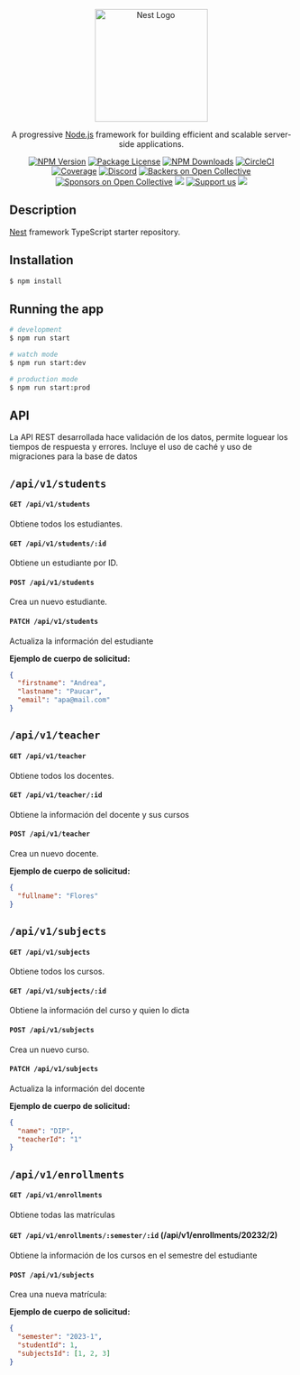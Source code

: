 <p align="center">
  <a href="http://nestjs.com/" target="blank"><img src="https://nestjs.com/img/logo-small.svg" width="200" alt="Nest Logo" /></a>
</p>

[circleci-image]: https://img.shields.io/circleci/build/github/nestjs/nest/master?token=abc123def456
[circleci-url]: https://circleci.com/gh/nestjs/nest

  <p align="center">A progressive <a href="http://nodejs.org" target="_blank">Node.js</a> framework for building efficient and scalable server-side applications.</p>
    <p align="center">
<a href="https://www.npmjs.com/~nestjscore" target="_blank"><img src="https://img.shields.io/npm/v/@nestjs/core.svg" alt="NPM Version" /></a>
<a href="https://www.npmjs.com/~nestjscore" target="_blank"><img src="https://img.shields.io/npm/l/@nestjs/core.svg" alt="Package License" /></a>
<a href="https://www.npmjs.com/~nestjscore" target="_blank"><img src="https://img.shields.io/npm/dm/@nestjs/common.svg" alt="NPM Downloads" /></a>
<a href="https://circleci.com/gh/nestjs/nest" target="_blank"><img src="https://img.shields.io/circleci/build/github/nestjs/nest/master" alt="CircleCI" /></a>
<a href="https://coveralls.io/github/nestjs/nest?branch=master" target="_blank"><img src="https://coveralls.io/repos/github/nestjs/nest/badge.svg?branch=master#9" alt="Coverage" /></a>
<a href="https://discord.gg/G7Qnnhy" target="_blank"><img src="https://img.shields.io/badge/discord-online-brightgreen.svg" alt="Discord"/></a>
<a href="https://opencollective.com/nest#backer" target="_blank"><img src="https://opencollective.com/nest/backers/badge.svg" alt="Backers on Open Collective" /></a>
<a href="https://opencollective.com/nest#sponsor" target="_blank"><img src="https://opencollective.com/nest/sponsors/badge.svg" alt="Sponsors on Open Collective" /></a>
  <a href="https://paypal.me/kamilmysliwiec" target="_blank"><img src="https://img.shields.io/badge/Donate-PayPal-ff3f59.svg"/></a>
    <a href="https://opencollective.com/nest#sponsor"  target="_blank"><img src="https://img.shields.io/badge/Support%20us-Open%20Collective-41B883.svg" alt="Support us"></a>
  <a href="https://twitter.com/nestframework" target="_blank"><img src="https://img.shields.io/twitter/follow/nestframework.svg?style=social&label=Follow"></a>
</p>
  <!--[![Backers on Open Collective](https://opencollective.com/nest/backers/badge.svg)](https://opencollective.com/nest#backer)
  [![Sponsors on Open Collective](https://opencollective.com/nest/sponsors/badge.svg)](https://opencollective.com/nest#sponsor)-->

## Description

[Nest](https://github.com/nestjs/nest) framework TypeScript starter repository.

## Installation

```bash
$ npm install
```

## Running the app

```bash
# development
$ npm run start

# watch mode
$ npm run start:dev

# production mode
$ npm run start:prod
```

## API

La API REST desarrollada hace validación de los datos, permite loguear los tiempos de respuesta y errores.
Incluye el uso de caché y uso de migraciones para la base de datos

## `/api/v1/students`

#### `GET /api/v1/students`

Obtiene todos los estudiantes.

#### `GET /api/v1/students/:id`

Obtiene un estudiante por ID.

#### `POST /api/v1/students`

Crea un nuevo estudiante.

#### `PATCH /api/v1/students`

Actualiza la información del estudiante

**Ejemplo de cuerpo de solicitud:**

```json
{
  "firstname": "Andrea",
  "lastname": "Paucar",
  "email": "apa@mail.com"
}
```

## `/api/v1/teacher`

#### `GET /api/v1/teacher`

Obtiene todos los docentes.

#### `GET /api/v1/teacher/:id`

Obtiene la información del docente y sus cursos

#### `POST /api/v1/teacher`

Crea un nuevo docente.

**Ejemplo de cuerpo de solicitud:**

```json
{
  "fullname": "Flores"
}
```

## `/api/v1/subjects`

#### `GET /api/v1/subjects`

Obtiene todos los cursos.

#### `GET /api/v1/subjects/:id`

Obtiene la información del curso y quien lo dicta

#### `POST /api/v1/subjects`

Crea un nuevo curso.

#### `PATCH /api/v1/subjects`

Actualiza la información del docente

**Ejemplo de cuerpo de solicitud:**

```json
{
  "name": "DIP",
  "teacherId": "1"
}
```

## `/api/v1/enrollments`

#### `GET /api/v1/enrollments`

Obtiene todas las matrículas

#### `GET /api/v1/enrollments/:semester/:id` (/api/v1/enrollments/20232/2)

Obtiene la información de los cursos en el semestre del estudiante

#### `POST /api/v1/subjects`

Crea una nueva matrícula:

**Ejemplo de cuerpo de solicitud:**

```json
{
  "semester": "2023-1",
  "studentId": 1,
  "subjectsId": [1, 2, 3]
}
```
